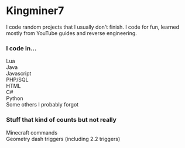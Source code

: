 # Kingminer7
I code random projects that I usually don't finish.
I code for fun, learned mostly from YouTube guides and reverse engineering.

### I code in...
Lua<br>
Java<br>
Javascript<br>
PHP/SQL<br>
HTML<br>
C#<br>
Python<br>
Some others I probably forgot

### Stuff that kind of counts but not really
Minecraft commands<br>
Geometry dash triggers (including 2.2 triggers)<br>
